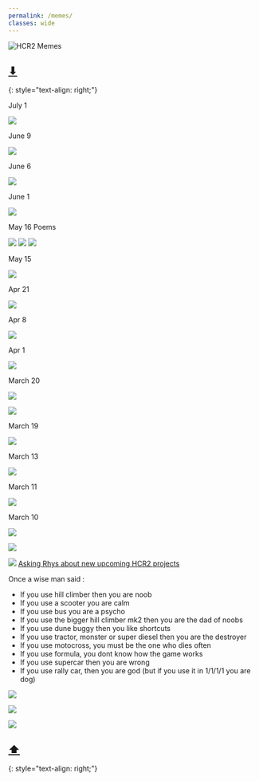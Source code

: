 ```yaml
---
permalink: /memes/  
classes: wide
---
```

![HCR2 Memes](https://cdn.discordapp.com/attachments/806343355264401478/851860837950160936/image.png)  

##  [⬇](#bottom)  
{: style="text-align: right;"}  

July 1

![](https://images-ext-2.discordapp.net/external/gEfNgchM3JiP57IIvqPQmwceVWQRoHJLIYHVHIVn-fE/https/i.imgur.com/T1V59A9.png)

June 9  

![](https://cdn.discordapp.com/attachments/851788477506912266/851791708944334858/Screenshot_20210308-145951_Meme_Generator_Free.jpg)

June 6  

![](https://media.discordapp.net/attachments/802790231861624832/850931128704958474/Shark-CC.png?width=926&height=653)  

June 1  

![](https://cdn.discordapp.com/attachments/644277203273515012/849305059993059328/This_Is_The_Worst_Day_Of_My_Life_01062021171457.jpg)


May 16 Poems  

![](https://cdn.discordapp.com/attachments/616461538978693141/843611482997653524/image0.jpg)
![](https://cdn.discordapp.com/attachments/616461538978693141/843611483223883796/image1.jpg)
![](https://cdn.discordapp.com/attachments/616461538978693141/843611483514077224/image2.jpg)

May 15  

![](https://cdn.discordapp.com/attachments/840392851401080853/841935811218112532/46p4qo.jpg)

Apr 21  

![](https://cdn.discordapp.com/attachments/763397735172669441/834384160176209990/Tractor_Wars.jpg)

Apr 8  

![](https://cdn.discordapp.com/attachments/644277203273515012/829825284299554846/Bill_Gates_Amazing_and_Exciting_Things_08042021230915.jpg)

Apr 1  

![](https://i.imgur.com/yFA2Qox_d.webp?maxwidth=640&shape=thumb&fidelity=medium)

March 20  

![](https://cdn.discordapp.com/attachments/815339738823131236/823005235064733726/Screenshot_20210320-200954_Discord.jpg)

![](https://cdn.discordapp.com/attachments/815339738823131236/822973914451804190/20210321_001745.jpg)

March 19  

![](https://cdn.discordapp.com/attachments/802790231861624832/822345687802183710/Pot-of-Gold.gif)

March 13  

![](https://cdn.discordapp.com/attachments/644277203273515012/820312574276796416/He_is_Speaking_the_Language_of_the_Gods_13032021160908.jpg)

March 11

![](https://cdn.discordapp.com/attachments/815339738823131236/819468266677469264/Screenshot_20210310-234217_Meme_Generator_Free.jpg)

March 10

![](https://media.discordapp.net/attachments/776083600696934471/816067216343957514/4zz3pu.jpg)

![](https://i.imgur.com/dTtnesP.gif)

![](https://cdn.discordapp.com/attachments/766651321490604042/818872730799571005/The_Scariest_Things_On_Earth_09032021164744.jpg)
[Asking  Rhys about new upcoming HCR2 projects](https://cdn.discordapp.com/attachments/818819260381134918/818865842510102548/rhys_in_his_full_form.mp4)

Once a wise man said :
- If you use hill climber then you are noob
- If you use a scooter you are calm
- If you use bus you are a psycho
- If you use the bigger hill climber mk2 then you are the dad of noobs 
- If you use dune buggy then you like shortcuts
- If you use tractor, monster or super diesel then you are the destroyer
- If you use motocross, you must be the one who dies often
- If you use formula, you dont know how the game works
- If you use supercar then you are wrong
- If you use rally car, then you are god (but if you use it in 1/1/1/1 you are dog)


![](https://cdn.discordapp.com/attachments/818819260381134918/818884185615368262/Screenshot_20210309-163313_Meme_Generator_Free.jpg)

![](https://cdn.discordapp.com/attachments/815339738823131236/818251498672357376/Screenshot_20210307-223910_Meme_Generator_Free.jpg)

![](https://cdn.discordapp.com/attachments/777125510798245898/811982316099600404/server.jpg)

<a name="bottom"></a>  
## [⬆](#top)  
{: style="text-align: right;"}
